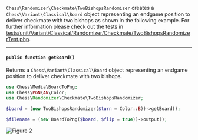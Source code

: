 `Chess\Randomizer\Checkmate\TwoBishopsRandomizer` creates a `Chess\Variant\Classical\Board` object representing an endgame position to deliver checkmate with two bishops as shown in the following example. For further information please check out the tests in [tests/unit/Variant/Classical/Randomizer/Checkmate/TwoBishopsRandomizerTest.php](https://github.com/chesslablab/php-chess/blob/master/tests/unit/Variant/Classical/Randomizer/Checkmate/TwoBishopsRandomizerTest.php).

---

#### `public function getBoard()`

Returns a `Chess\Variant\Classical\Board` object representing an endgame position to deliver checkmate with two bishops.

```php
use Chess\Media\BoardToPng;
use Chess\PGN\AN\Color;
use Chess\Randomizer\Checkmate\TwoBishopsRandomizer;

$board = (new TwoBishopsRandomizer($turn = Color::B))->getBoard();

$filename = (new BoardToPng($board, $flip = true))->output();
```

![Figure 2](https://raw.githubusercontent.com/chesslablab/php-chess/master/docs/randomizer-figure-02.png)
